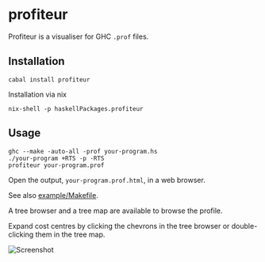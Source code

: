 profiteur
=========

Profiteur is a visualiser for GHC `.prof` files.

Installation
------------

    cabal install profiteur
    
Installation via nix

    nix-shell -p haskellPackages.profiteur
    
Usage
-----

    ghc --make -auto-all -prof your-program.hs
    ./your-program +RTS -p -RTS
    profiteur your-program.prof

Open the output, `your-program.prof.html`, in a web browser.

See also [example/Makefile](example/Makefile).

A tree browser and a tree map are available to browse the profile.

Expand cost centres by clicking the chevrons in the tree browser or
double-clicking them in the tree map.

![Screenshot](example/screenshot.png)
